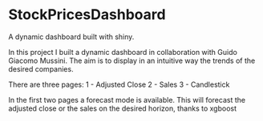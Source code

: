 # StockPricesDashboard
A dynamic dashboard built with shiny.

In this project I built a dynamic dashboard in collaboration with Guido Giacomo Mussini. The aim is to display in an intuitive way the trends of the desired companies.

There are three pages:
1 - Adjusted Close 
2 - Sales 
3 - Candlestick 

In the first two pages a forecast mode is available. This will forecast the adjusted close or the sales on the desired horizon, thanks to xgboost
